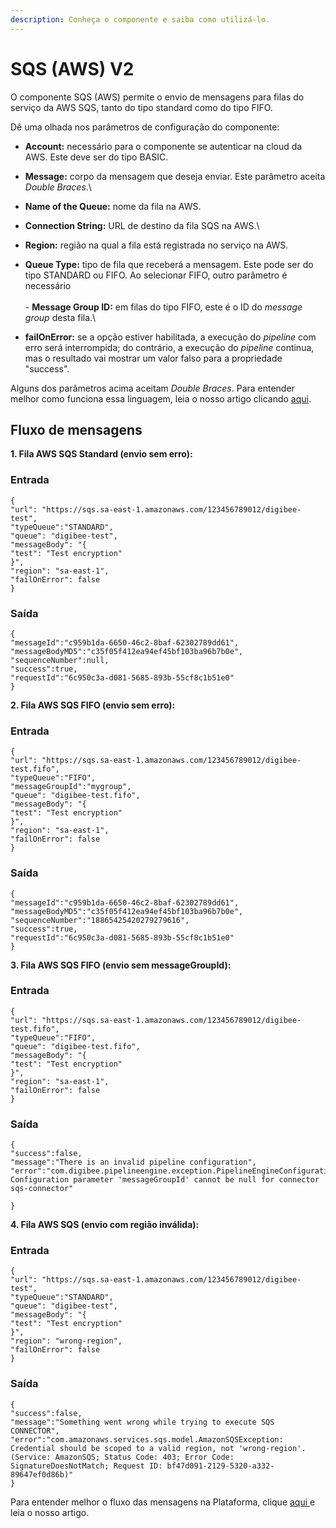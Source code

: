 ```yaml
---
description: Conheça o componente e saiba como utilizá-lo.
---
```


# SQS (AWS) V2

O componente SQS (AWS) permite o envio de mensagens para filas do serviço da AWS SQS, tanto do tipo standard como do tipo FIFO.

Dê uma olhada nos parâmetros de configuração do componente:

* **Account:** necessário para o componente se autenticar na cloud da AWS. Este deve ser do tipo BASIC.
* **Message:** corpo da mensagem que deseja enviar. Este parâmetro aceita _Double Braces_.\

* **Name of the Queue:** nome da fila na AWS.
* **Connection String:** URL de destino da fila SQS na AWS.\

* **Region:** região na qual a fila está registrada no serviço na AWS.
* **Queue Type:** tipo de fila que receberá a mensagem. Este pode ser do tipo STANDARD ou FIFO. Ao selecionar FIFO, outro parâmetro é necessário\
  \
  \- **Message Group ID:** em filas do tipo FIFO, este é o ID do _message group_ desta fila.\

* **failOnError:** se a opção estiver habilitada, a execução do _pipeline_ com erro será interrompida; do contrário, a execução do _pipeline_ continua, mas o resultado vai mostrar um valor falso para a propriedade "success".

Alguns dos parâmetros acima aceitam _Double Braces_. Para entender melhor como funciona essa linguagem, leia o nosso artigo clicando [aqui](broken-reference).

## Fluxo de mensagens <a href="#h_7d8a20883e" id="h_7d8a20883e"></a>

**1. Fila AWS SQS Standard (envio sem erro):**

### **Entrada** <a href="#h_f47f2b4130" id="h_f47f2b4130"></a>

```
{
"url": "https://sqs.sa-east-1.amazonaws.com/123456789012/digibee-test",
"typeQueue":"STANDARD",
"queue": "digibee-test",
"messageBody": "{
"test": "Test encryption"
}",
"region": "sa-east-1",
"failOnError": false
}
```

### **Saída** <a href="#h_33eecc5cff" id="h_33eecc5cff"></a>

```
{
"messageId":"c959b1da-6650-46c2-8baf-62302789dd61",
"messageBodyMD5":"c35f05f412ea94ef45bf103ba96b7b0e",
"sequenceNumber":null,
"success":true,
"requestId":"6c950c3a-d081-5685-893b-55cf8c1b51e0"
}
```

**2. Fila AWS SQS FIFO (envio sem erro):**

### **Entrada** <a href="#h_a181151f54" id="h_a181151f54"></a>

```
{
"url": "https://sqs.sa-east-1.amazonaws.com/123456789012/digibee-test.fifo",
"typeQueue":"FIFO",
"messageGroupId":"mygroup",
"queue": "digibee-test.fifo",
"messageBody": "{
"test": "Test encryption"
}",
"region": "sa-east-1",
"failOnError": false
}
```

### **Saída** <a href="#h_e59fa72a49" id="h_e59fa72a49"></a>

```
{
"messageId":"c959b1da-6650-46c2-8baf-62302789dd61",
"messageBodyMD5":"c35f05f412ea94ef45bf103ba96b7b0e",
"sequenceNumber":"18865425420279279616",
"success":true,
"requestId":"6c950c3a-d081-5685-893b-55cf8c1b51e0"
}
```

**3. Fila AWS SQS FIFO (envio sem messageGroupId):**

### **Entrada** <a href="#h_56aeaf2f0c" id="h_56aeaf2f0c"></a>

```
{
"url": "https://sqs.sa-east-1.amazonaws.com/123456789012/digibee-test.fifo",
"typeQueue":"FIFO",
"queue": "digibee-test.fifo",
"messageBody": "{
"test": "Test encryption"
}",
"region": "sa-east-1",
"failOnError": false
}
```

### **Saída** <a href="#h_85799e02a3" id="h_85799e02a3"></a>

```
{
"success":false,
"message":"There is an invalid pipeline configuration",
"error":"com.digibee.pipelineengine.exception.PipelineEngineConfigurationException: Configuration parameter 'messageGroupId' cannot be null for connector sqs-connector"

}
```

**4. Fila AWS SQS (envio com região inválida):**

### **Entrada** <a href="#h_b9b07d042e" id="h_b9b07d042e"></a>

```
{
"url": "https://sqs.sa-east-1.amazonaws.com/123456789012/digibee-test",
"typeQueue":"STANDARD",
"queue": "digibee-test",
"messageBody": "{
"test": "Test encryption"
}",
"region": "wrong-region",
"failOnError": false
}
```

### **Saída** <a href="#h_bb57f09bd6" id="h_bb57f09bd6"></a>

```
{
"success":false,
"message":"Something went wrong while trying to execute SQS CONNECTOR",
"error":"com.amazonaws.services.sqs.model.AmazonSQSException: Credential should be scoped to a valid region, not 'wrong-region'. (Service: AmazonSQS; Status Code: 403; Error Code: SignatureDoesNotMatch; Request ID: bf47d091-2129-5320-a332-89647ef0d86b)"
}
```

Para entender melhor o fluxo das mensagens na Plataforma, clique [aqui ](../../build/pipelines/processamento-de-mensagens.md)e leia o nosso artigo.
